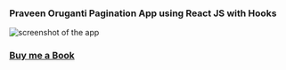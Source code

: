 ### Praveen Oruganti Pagination App using React JS with Hooks

![screenshot of the app](https://raw.githubusercontent.com/praveenorugantitech/praveenorugantitech-reactjs/master/0_Projects/praveenorugantitech-pagination-app/src/images/screenshot.PNG "Pagination App")


### [Buy me a Book](https://bit.ly/388sUbE)


